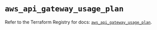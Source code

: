 # `aws_api_gateway_usage_plan`

Refer to the Terraform Registry for docs: [`aws_api_gateway_usage_plan`](https://registry.terraform.io/providers/hashicorp/aws/4.54.0/docs/resources/api_gateway_usage_plan).
